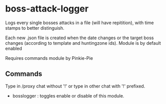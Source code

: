# boss-attack-logger

Logs every single bosses attacks in a file (will have repitition), with time stamps to better distinguish.

Each new .json file is created when the date changes or the target boss changes (according to template and huntingzone ids). Module is by default enabled

Requires commands module by Pinkie-Pie

## Commands
Type in /proxy chat without '!' or type in other chat with '!' prefixed.

- bosslogger : toggles enable or disable of this module.
